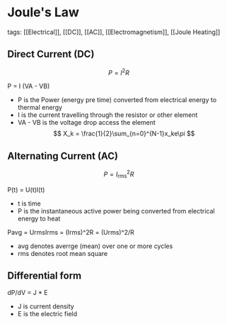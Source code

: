 # Joule's Law
tags: [[Electrical]], [[DC]], [[AC]], [[Electromagnetism]], [[Joule Heating]]

## Direct Current (DC)
$$
P = I^2 R
$$

P = I (VA - VB)

- P is the Power (energy pre time) converted from electrical energy to thermal energy
- I is the current travelling through the resistor or other element
- VA - VB is the voltage drop access the element
$$
X_k = \frac{1}{2}\sum_{n=0}^{N-1}x_ke\pi
$$
## Alternating Current (AC)
$$P = I_{\text{rms}}^2 R$$

P(t) = U(t)I(t)
- t is time
- P is the instantaneous active power being converted from electrical energy to heat

Pavg = UrmsIrms = (Irms)^2R = (Urms)^2/R
 - avg denotes averrge (mean) over one or more cycles
 - rms denotes root mean square

## Differential form
dP/dV = J * E
- J is current density
- E is the electric field

